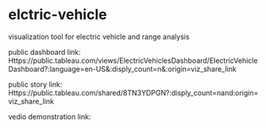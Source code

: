 # elctric-vehicle
visualization tool for electric vehicle and range analysis

public dashboard link: Https://public.tableau.com/views/ElectricVehiclesDashboard/ElectricVehicleDashboard?:language=en-US&:disply_count=n&:origin=viz_share_link

public story link: Https://public.tableau.com/shared/8TN3YDPGN?:disply_count=nand:origin=viz_share_link

vedio demonstration link:
